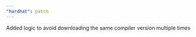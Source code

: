 ```yaml
---
"hardhat": patch
---
```


Added logic to avoid downloading the same compiler version multiple times
